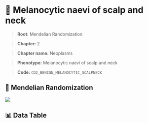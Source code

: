 # 🧪 Melanocytic naevi of scalp and neck

> **Root:** Mendelian Randomization

> **Chapter:** 2  

> **Chapter name:** Neoplasms

> **Phenotype:** Melanocytic naevi of scalp and neck  

> **Code:** `CD2_BENIGN_MELANOCYTIC_SCALPNECK`

## 🧬 Mendelian Randomization  

<img src="/MR/Figures/Forward/CD2_BENIGN_MELANOCYTIC_SCALPNECK.png"/>

## 📊 Data Table

<CsvTableMRF src="/MR_Data/Forward/CD2_BENIGN_MELANOCYTIC_SCALPNECK.csv"/>
